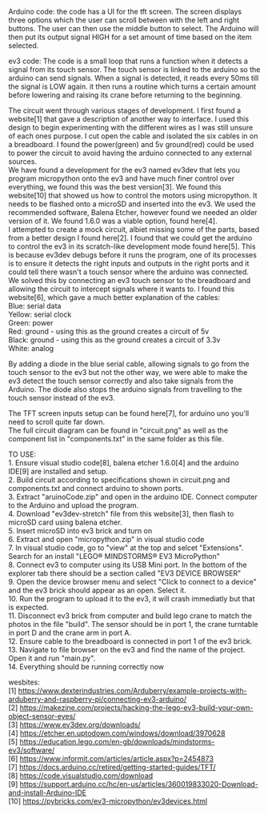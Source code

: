 Arduino code: the code has a UI for the tft screen. The screen displays three options which the user can scroll between with the left and right buttons. The user can then use the middle button to select. The Arduino will then put its output signal HIGH for a set amount of time based on the item selected.

ev3 code: The code is a small loop that runs a function when it detects a signal from its touch sensor. The touch sensor is linked to the arduino so the arduino can send signals. When a signal is detected, it reads every 50ms till the signal is LOW again. it then runs a routine which turns a certain amount before lowering and raising its crane before returning to the beginning.

The circuit went through various stages of development. I first found a website[1] that gave a description of another way to interface. I used this design to begin experimenting with the different wires as I was still unsure of each ones purpose. I cut open the cable and isolated the six cables in on a breadboard. I found the power(green) and 5v ground(red) could be used to power the circuit to avoid having the arduino connected to any external sources.
<br/>We have found a development for the ev3 named ev3dev that lets you program micropython onto the ev3 and have much finer control over everything, we found this was the best version[3]. We found this website[10] that showed us how to control the motors using micropython. It needs to be flashed onto a microSD and inserted into the ev3. We used the recommended software, Balena Etcher, however found we needed an older version of it. We found 1.6.0 was a viable option, found here[4].
<br/>I attempted to create a mock circuit, albiet missing some of the parts, based from a better design I found here[2]. I found that we could get the arduino to control the ev3 in its scratch-like development mode found here[5]. This is because ev3dev debugs before it runs the program, one of its processes is to ensure it detects the right inputs and outputs in the right ports and it could tell there wasn't a touch sensor where the arduino was connected.
<br/>We solved this by connecting an ev3 touch sensor to the breadboard and allowing the circuit to intercept signals where it wants to. I found this website[6], which gave a much better explanation of the cables:
<br/>Blue: serial data
<br/>Yellow: serial clock
<br/>Green: power
<br/>Red: ground - using this as the ground creates a circuit of 5v
<br/>Black: ground - using this as the ground creates a circuit of 3.3v
<br/>White: analog

By adding a diode in the blue serial cable, allowing signals to go from the touch sensor to the ev3 but not the other way, we were able to make the ev3 detect the touch sensor correctly and also take signals from the Arduino. The diode also stops the arduino signals from travelling to the touch sensor instead of the ev3.

The TFT screen inputs setup can be found here[7], for arduino uno you'll need to scroll quite far down.
<br/> The full circuit diagram can be found in "circuit.png" as well as the component list in "components.txt" in the same folder as this file.

TO USE:
<br/>1. Ensure visual studio code[8], balena etcher 1.6.0[4] and the arduino IDE[9] are installed and setup.
<br/>2. Build circuit according to specifications shown in circuit.png and components.txt and connect arduino to shown ports.
<br/>3. Extract "aruinoCode.zip" and open in the arduino IDE. Connect computer to the Arduino and upload the program.
<br/>4. Download "ev3dev-stretch" file from this website[3], then flash to microSD card using balena etcher.
<br/>5. Insert microSD into ev3 brick and turn on
<br/>6. Extract and open "micropython.zip" in visual studio code
<br/>7. In visual studio code, go to "view" at the top and selcet "Extensions". Search for an install "LEGO® MINDSTORMS® EV3 MicroPython"
<br/>8. Connect ev3 to computer using its USB Mini port. In the bottom of the explorer tab there should be a section called "EV3 DEVICE BROWSER"
<br/>9. Open the device browser menu and select "Click to connect to a device" and the ev3 brick should appear as an open. Select it.
<br/>10. Run the program to upload it to the ev3, it will crash immediatly but that is expected.
<br/>11. Disconnect ev3 brick from computer and build lego crane to match the photos in the file "build". The sensor should be in port 1, the crane turntable in port D and the crane arm in port A.
<br/>12. Ensure cable to the breadboard is connected in port 1 of the ev3 brick.
<br/>13. Navigate to file browser on the ev3 and find the name of the project. Open it and run "main.py".
<br/>14. Everything should be running correctly now


wesbites:
<br/>[1] https://www.dexterindustries.com/Arduberry/example-projects-with-arduberry-and-raspberry-pi/connecting-ev3-arduino/
<br/>[2] https://makezine.com/projects/hacking-the-lego-ev3-build-your-own-object-sensor-eyes/
<br/>[3] https://www.ev3dev.org/downloads/
<br/>[4] https://etcher.en.uptodown.com/windows/download/3970628
<br/>[5] https://education.lego.com/en-gb/downloads/mindstorms-ev3/software/
<br/>[6] https://www.informit.com/articles/article.aspx?p=2454873
<br/>[7] https://docs.arduino.cc/retired/getting-started-guides/TFT/
<br/>[8] https://code.visualstudio.com/download
<br/>[9] https://support.arduino.cc/hc/en-us/articles/360019833020-Download-and-install-Arduino-IDE
<br/>[10] https://pybricks.com/ev3-micropython/ev3devices.html
